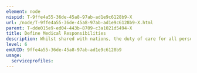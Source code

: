 ```yaml
---
element: node
nispid: T-9ffe4a55-36de-45a8-97ab-ad1e9c6128b9-X
url: /node/T-9ffe4a55-36de-45a8-97ab-ad1e9c6128b9-X.html
parent: T-dde015e9-ed04-443b-8709-c3a1021d5494-X
title: Define Medical Responsibilities
description: Whilst shared with nations, the duty of care for all personnel within a command rests with the Operational Commander. This encompasses the full spectrum of health and medical issues (including clear and tailored mechanisms of activation and use of national MedEvac assets, Medical Treatment Facilities and the medical lessons learned process, which is a valuable tool in defining, distribution and implementation of promising (best) medical practice). Consequently, commanders need to be advised by medical staff in order to ensure that their decisions and the actions of their subordinates which may affect the health of personnel are properly informed. The medical staff needs to be present within the operational headquarters, in order to be fully aware of the operational situation and able to respond in a timely manner to ensure optimal health and treatment outcome. Direct access of the Medical Advisor to the Commander is essential to ensure timely intervention in all health and medical support matters that require the Commander`s attention, decision or action.
level: 6
emUUID: 9ffe4a55-36de-45a8-97ab-ad1e9c6128b9
usage:
  serviceprofiles:
---
```

